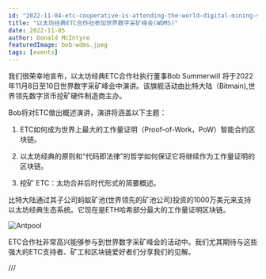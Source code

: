 ```yaml
---
id: "2022-11-04-etc-cooperative-is-attending-the-world-digital-mining-summit-wdms-cn"
title: "以太坊经典ETC合作社参加世界数字采矿峰会(WDMS)"
date: 2022-11-05
author: Donald McIntyre
featuredImage: bob-wdms.jpeg
tags: [events]
---
```


我们很荣幸地宣布，以太坊经典ETC合作社执行董事Bob Summerwill 将于2022年11月8日至10日世界数字采矿峰会中演讲。该旗舰活动由比特大陆（Bitmain),世界领先数字货币挖矿硬件制造商主办。

Bob将对ETC做出概述演讲，演讲将涵盖以下主题：

1. ETC如何成为世界上最大的工作量证明（Proof-of-Work，PoW）智能合约区块链。

2. 以太坊经典的原则和“代码即法律”的哲学如何保证它将继续作为工作量证明的区块链。

3. 挖矿 ETC：太坊合并后时代形式的简要概述。 

比特大陆通过其子公司蚂蚁矿池(世界领先的矿池公司)投资的1000万美元来支持以太坊经典生态系统。它现在是ETH哈希部分最大的工作量证明区块链。

![Antpool](/bob_antpool.jpg)

ETC合作社非常高兴能够参与到世界数字采矿峰会的活动中。我们尤其期待与这些强大的ETC支持者、矿工和区块链爱好者们分享我们的见解。

///
